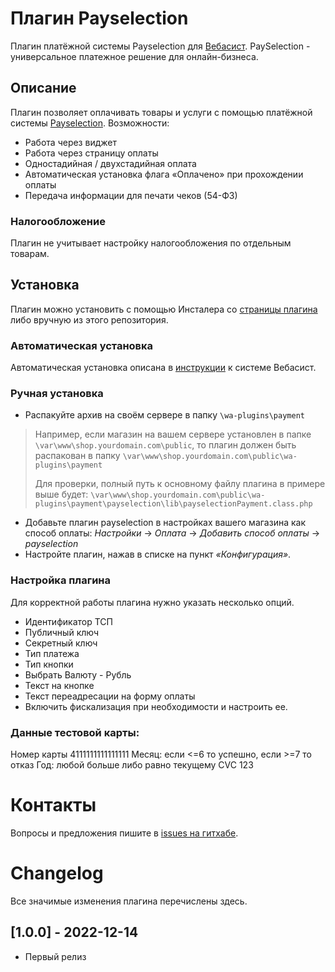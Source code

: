 # Плагин Payselection

Плагин платёжной системы Payselection для [Вебасист](https://www.webasyst.com/).
PaySelection - универсальное платежное решение для онлайн-бизнеса.

## Описание

Плагин позволяет оплачивать товары и услуги с помощью платёжной системы [Payselection](https://payselection.com/).
Возможности:

- Работа через виджет
- Работа через страницу оплаты
- Одностадийная / двухстадийная оплата
- Автоматическая установка флага «Оплачено» при прохождении оплаты
- Передача информации для печати чеков (54-ФЗ)

### Налогообложение

Плагин не учитывает настройку налогообложения по отдельным товарам.

## Установка

Плагин можно установить с помощью Инсталера со [страницы плагина](https://www.webasyst.ru/store/plugin/payment/payselection/) либо вручную из этого репозитория.

### Автоматическая установка

Автоматическая установка описана в [инструкции](https://support.webasyst.ru/8620/webasyst-store-install-product/) к системе Вебасист.

### Ручная установка

* Распакуйте архив на своём сервере в папку `\wa-plugins\payment`
> Например, если магазин на вашем сервере установлен в папке `\var\www\shop.yourdomain.com\public`, 
> то плагин должен быть распакован в папку `\var\www\shop.yourdomain.com\public\wa-plugins\payment`
>
> Для проверки, полный путь к основному файлу плагина в примере выше будет:
> `\var\www\shop.yourdomain.com\public\wa-plugins\payment\payselection\lib\payselectionPayment.class.php`
* Добавьте плагин payselection в настройках вашего магазина как способ оплаты: *Настройки* → *Оплата* → *Добавить способ оплаты* → *payselection*
* Настройте плагин, нажав в списке на пункт *«Конфигурация»*.

### Настройка плагина

Для корректной работы плагина нужно указать несколько опций.
* Идентификатор ТСП
* Публичный ключ
* Секретный ключ
* Тип платежа
* Тип кнопки
* Выбрать Валюту - Рубль
* Текст на кнопке
* Текст переадресации на форму оплаты
* Включить фискализация при необходимости и настроить ее.

### Данные тестовой карты:

Номер карты 4111111111111111
Месяц: если <=6 то успешно, если >=7 то отказ
Год: любой больше либо равно текущему
CVC 123

# Контакты
Вопросы и предложения пишите в [issues на гитхабе](https://github.com/Payselection/Webasyst-ShopScript/issues).

# Changelog
Все значимые изменения плагина перечислены здесь.

## [1.0.0] - 2022-12-14
  - Первый релиз